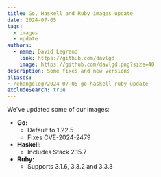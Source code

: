 ```yaml
---
title: Go, Haskell and Ruby images update
date: 2024-07-05
tags:
  - images
  - update
authors:
  - name: David Legrand
    link: https://github.com/davlgd
    image: https://github.com/davlgd.png?size=40
description: Some fixes and new versions
aliases:
- /changelog/2024-07-05-go-haskell-ruby-update
excludeSearch: true
---
```


We've updated some of our images:

* **Go:**
  * Default to 1.22.5
  * Fixes CVE-2024-2479
* **Haskell:**
  * Includes Stack 2.15.7
* **Ruby:**
  * Supports 3.1.6, 3.3.2 and 3.3.3
